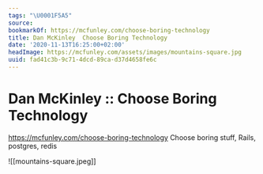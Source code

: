 ```yaml
---
tags: "\U0001F5A5"
source:
bookmarkOf: https://mcfunley.com/choose-boring-technology
title: Dan McKinley  Choose Boring Technology
date: '2020-11-13T16:25:00+02:00'
headImage: https://mcfunley.com/assets/images/mountains-square.jpg
uuid: fad41c3b-9c71-4dcd-89ca-d37d4658fe6c
---
```


# Dan McKinley :: Choose Boring Technology
https://mcfunley.com/choose-boring-technology
Choose boring stuff, Rails, postgres, redis

![[mountains-square.jpeg]]
